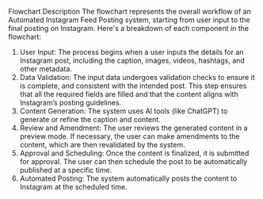 Flowchart Description
The flowchart represents the overall workflow of an Automated Instagram Feed Posting system, starting from user input to the final posting on Instagram. Here's a breakdown of each component in the flowchart:
1.	User Input:
The process begins when a user inputs the details for an Instagram post, including the caption, images, videos, hashtags, and other metadata.
2.	Data Validation:
The input data undergoes validation checks to ensure it is complete, and consistent with the intended post. This step ensures that all the required fields are filled and that the content aligns with Instagram’s posting guidelines.
3.	Content Generation:
The system uses AI tools (like ChatGPT) to generate or refine the caption and content. 
4.	Review and Amendment:
The user reviews the generated content in a preview mode. If necessary, the user can make amendments to the content, which are then revalidated by the system.
5.	Approval and Scheduling:
Once the content is finalized, it is submitted for approval. The user can then schedule the post to be automatically published at a specific time.
6.	Automated Posting:
The system automatically posts the content to Instagram at the scheduled time. 

